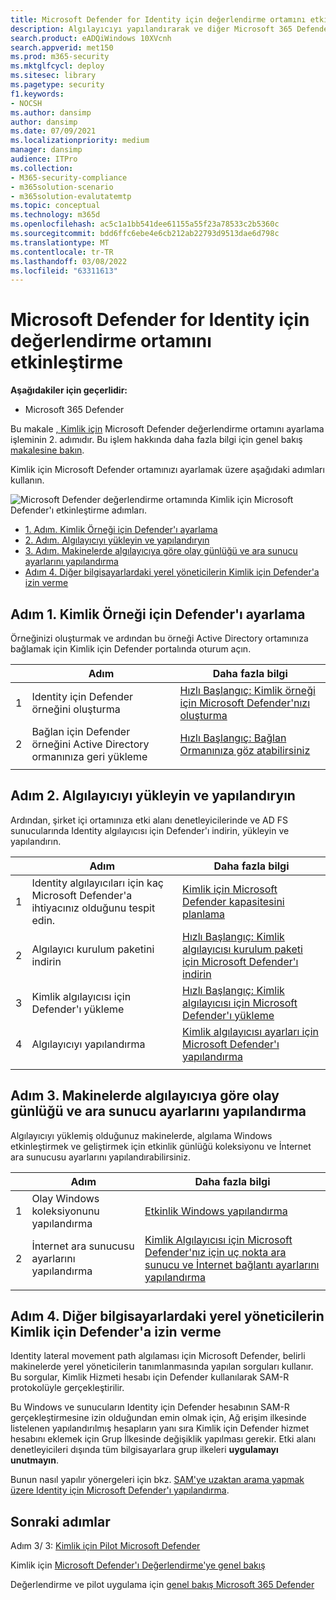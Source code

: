 ```yaml
---
title: Microsoft Defender for Identity için değerlendirme ortamını etkinleştirme
description: Algılayıcıyı yapılandırarak ve diğer Microsoft 365 Defender bilgisayarlardaki yerel yöneticileri keşfederek deneme laboratuvarında veya pilot ortamında Kimlik için Microsoft Defender'ı & ayarlayın.
search.product: eADQiWindows 10XVcnh
search.appverid: met150
ms.prod: m365-security
ms.mktglfcycl: deploy
ms.sitesec: library
ms.pagetype: security
f1.keywords:
- NOCSH
ms.author: dansimp
author: dansimp
ms.date: 07/09/2021
ms.localizationpriority: medium
manager: dansimp
audience: ITPro
ms.collection:
- M365-security-compliance
- m365solution-scenario
- m365solution-evalutatemtp
ms.topic: conceptual
ms.technology: m365d
ms.openlocfilehash: ac5c1a1bb541dee61155a55f23a78533c2b5360c
ms.sourcegitcommit: bdd6ffc6ebe4e6cb212ab22793d9513dae6d798c
ms.translationtype: MT
ms.contentlocale: tr-TR
ms.lasthandoff: 03/08/2022
ms.locfileid: "63311613"
---
```

# <a name="enable-the-evaluation-environment-for-microsoft-defender-for-identity"></a>Microsoft Defender for Identity için değerlendirme ortamını etkinleştirme

**Aşağıdakiler için geçerlidir:**
- Microsoft 365 Defender

Bu makale [, Kimlik için](eval-defender-identity-overview.md) Microsoft Defender değerlendirme ortamını ayarlama işleminin 2. adımıdır. Bu işlem hakkında daha fazla bilgi için genel bakış [makalesine bakın](eval-defender-identity-overview.md).

Kimlik için Microsoft Defender ortamınızı ayarlamak üzere aşağıdaki adımları kullanın. 

![Microsoft Defender değerlendirme ortamında Kimlik için Microsoft Defender'ı etkinleştirme adımları.](../../media/defender/m365-defender-identity-eval-enable-steps.png)

- [1. Adım. Kimlik Örneği için Defender'ı ayarlama](#step-1-set-up-the-defender-for-identity-instance)
- [2. Adım. Algılayıcıyı yükleyin ve yapılandıryın](#step-2-install-and-configure-the-sensor)
- [3. Adım. Makinelerde algılayıcıya göre olay günlüğü ve ara sunucu ayarlarını yapılandırma](#step-3-configure-event-log-and-proxy-settings-on-machines-with-the-sensor)
- [Adım 4. Diğer bilgisayarlardaki yerel yöneticilerin Kimlik için Defender'a izin verme](#step-4-allow-defender-for-identity-to-identify-local-admins-on-other-computers)

## <a name="step-1-set-up-the-defender-for-identity-instance"></a>Adım 1. Kimlik Örneği için Defender'ı ayarlama

Örneğinizi oluşturmak ve ardından bu örneği Active Directory ortamınıza bağlamak için Kimlik için Defender portalında oturum açın. 

|  |Adım     |Daha fazla bilgi  |
|---------|---------|---------|
|1     | Identity için Defender örneğini oluşturma        | [Hızlı Başlangıç: Kimlik örneği için Microsoft Defender'nızı oluşturma](/defender-for-identity/install-step1)        |
|2     | Bağlan için Defender örneğini Active Directory ormanınıza geri yükleme   | [Hızlı Başlangıç: Bağlan Ormanınıza göz atabilirsiniz](/defender-for-identity/install-step2)  |
| | |

## <a name="step-2-install-and-configure-the-sensor"></a>Adım 2. Algılayıcıyı yükleyin ve yapılandıryın

Ardından, şirket içi ortamınıza etki alanı denetleyicilerinde ve AD FS sunucularında Identity algılayıcısı için Defender'ı indirin, yükleyin ve yapılandırın.

|  |Adım     |Daha fazla bilgi  |
|---------|---------|---------|
|1     | Identity algılayıcıları için kaç Microsoft Defender'a ihtiyacınız olduğunu tespit edin.        | [Kimlik için Microsoft Defender kapasitesini planlama](/defender-for-identity/capacity-planning)   |
|2     | Algılayıcı kurulum paketini indirin  |  [Hızlı Başlangıç: Kimlik algılayıcısı kurulum paketi için Microsoft Defender'ı indirin](/defender-for-identity/install-step3)   |
|3     | Kimlik algılayıcısı için Defender'ı yükleme    |  [Hızlı Başlangıç: Kimlik algılayıcısı için Microsoft Defender'ı yükleme](/defender-for-identity/install-step4)       |
|4     | Algılayıcıyı yapılandırma       |  [Kimlik algılayıcısı ayarları için Microsoft Defender'ı yapılandırma ](/defender-for-identity/install-step5)   |
|   |         |         |

## <a name="step-3-configure-event-log-and-proxy-settings-on-machines-with-the-sensor"></a>Adım 3. Makinelerde algılayıcıya göre olay günlüğü ve ara sunucu ayarlarını yapılandırma

Algılayıcıyı yüklemiş olduğunuz makinelerde, algılama Windows etkinleştirmek ve geliştirmek için etkinlik günlüğü koleksiyonu ve İnternet ara sunucusu ayarlarını yapılandırabilirsiniz.

|  |Adım     |Daha fazla bilgi  |
|---------|---------|---------|
|1     | Olay Windows koleksiyonunu yapılandırma         | [Etkinlik Windows yapılandırma](/defender-for-identity/configure-windows-event-collection)        |
|2     | İnternet ara sunucusu ayarlarını yapılandırma        | [Kimlik Algılayıcısı için Microsoft Defender'nız için uç nokta ara sunucu ve İnternet bağlantı ayarlarını yapılandırma](/defender-for-identity/configure-proxy)        |
|   |         |         |

## <a name="step-4-allow-defender-for-identity-to-identify-local-admins-on-other-computers"></a>Adım 4. Diğer bilgisayarlardaki yerel yöneticilerin Kimlik için Defender'a izin verme

Identity lateral movement path algılaması için Microsoft Defender, belirli makinelerde yerel yöneticilerin tanımlanmasında yapılan sorguları kullanır. Bu sorgular, Kimlik Hizmeti hesabı için Defender kullanılarak SAM-R protokolüyle gerçekleştirilir. 

Bu Windows ve sunucuların Identity için Defender hesabının SAM-R gerçekleştirmesine izin olduğundan emin olmak için, Ağ erişim ilkesinde listelenen yapılandırılmış hesapların yanı sıra Kimlik için Defender hizmet hesabını eklemek için Grup İlkesinde değişiklik yapılması gerekir. Etki alanı denetleyicileri dışında tüm bilgisayarlara grup ilkeleri **uygulamayı unutmayın**.

Bunun nasıl yapılır yönergeleri için bkz. [SAM'ye uzaktan arama yapmak üzere Identity için Microsoft Defender'ı yapılandırma](/defender-for-identity/install-step8-samr). 

## <a name="next-steps"></a>Sonraki adımlar

Adım 3/ 3: [Kimlik için Pilot Microsoft Defender](eval-defender-identity-pilot.md)

Kimlik için [Microsoft Defender'ı Değerlendirme'ye genel bakış](eval-defender-identity-overview.md)

Değerlendirme ve pilot uygulama için [genel bakış Microsoft 365 Defender](eval-overview.md)